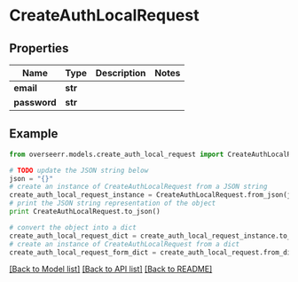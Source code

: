 # CreateAuthLocalRequest


## Properties

Name | Type | Description | Notes
------------ | ------------- | ------------- | -------------
**email** | **str** |  | 
**password** | **str** |  | 

## Example

```python
from overseerr.models.create_auth_local_request import CreateAuthLocalRequest

# TODO update the JSON string below
json = "{}"
# create an instance of CreateAuthLocalRequest from a JSON string
create_auth_local_request_instance = CreateAuthLocalRequest.from_json(json)
# print the JSON string representation of the object
print CreateAuthLocalRequest.to_json()

# convert the object into a dict
create_auth_local_request_dict = create_auth_local_request_instance.to_dict()
# create an instance of CreateAuthLocalRequest from a dict
create_auth_local_request_form_dict = create_auth_local_request.from_dict(create_auth_local_request_dict)
```
[[Back to Model list]](../README.md#documentation-for-models) [[Back to API list]](../README.md#documentation-for-api-endpoints) [[Back to README]](../README.md)


